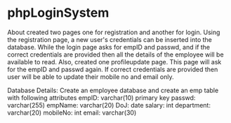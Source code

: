 # phpLoginSystem
About
created two pages one for registration and another for login. Using the registration
page, a new user's credentials can be inserted into the database. While the login page asks for empID and passwd, and
if the correct credentials are provided then all the details of the employee will be available to read. Also, created one
profileupdate page. This page will ask for the empID and passwd again. If correct credentials are provided then user will
be able to update their mobile no and email only.

Database Details:
  Create an employee database and create an emp table with following attributes
    empID: varchar(10) primary key
    passwd: varchar(255)
    empName: varchar(20)
    DoJ: date
    salary: int
    department: varchar(20)
    mobileNo: int
    email: varchar(30)
